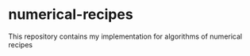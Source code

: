 # numerical-recipes
This repository contains my implementation for algorithms of numerical recipes 
